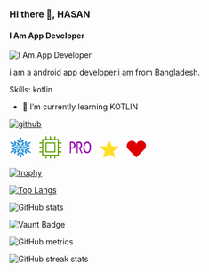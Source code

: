 ### Hi there 👋, HASAN
#### I Am  App Developer
![I Am  App Developer]( https://scontent.fdac90-1.fna.fbcdn.net/v/t39.30808-6/441903504_820295479973102_7482762848866692719_n.jpg?_nc_cat=110&ccb=1-7&_nc_sid=833d8c&_nc_eui2=AeGiprLjSOIjNvbZ9Rqd5J7_1mYEtofCJoLWZgS2h8ImgiQbqsnXN4R9OpZWz7BWQvMjuuuM9goa8FN-gedqie0R&_nc_ohc=_qBHJ-bw9FoQ7kNvgFtQs9R&_nc_ht=scontent.fdac90-1.fna&_nc_gid=ALmiCgk-UsG8s-PzF3cis0_&oh=00_AYCaCzwr4cRzcDPwio2-PYy_zNapXER_JvRCMJOyFap3XQ&oe=670C1582)

i am a android app developer.i am from Bangladesh.

Skills: kotlin

- 🌱 I’m currently learning KOTLIN 


[<img src='https://cdn.jsdelivr.net/npm/simple-icons@3.0.1/icons/github.svg' alt='github' height='40'>](https://github.com/hasan-techbd)  

<a href='https://archiveprogram.github.com/'><img src='https://raw.githubusercontent.com/acervenky/animated-github-badges/master/assets/acbadge.gif' width='40' height='40'></a> <a href='https://docs.github.com/en/developers'><img src='https://raw.githubusercontent.com/acervenky/animated-github-badges/master/assets/devbadge.gif' width='40' height='40'></a> <a href='https://github.com/pricing'><img src='https://raw.githubusercontent.com/acervenky/animated-github-badges/master/assets/pro.gif' width='40' height='40'></a> <a href='https://stars.github.com/'><img src='https://raw.githubusercontent.com/acervenky/animated-github-badges/master/assets/starbadge.gif' width='35' height='35'></a> <a href='https://docs.github.com/en/github/supporting-the-open-source-community-with-github-sponsors'><img src='https://raw.githubusercontent.com/acervenky/animated-github-badges/master/assets/sponsorbadge.gif' width='35' height='35'></a> 

[![trophy](https://github-profile-trophy.vercel.app/?username=hasan-techbd)](https://github.com/ryo-ma/github-profile-trophy)

[![Top Langs](https://github-readme-stats.vercel.app/api/top-langs/?username=hasan-techbd)](https://github.com/anuraghazra/github-readme-stats)

![GitHub stats](https://github-readme-stats.vercel.app/api?username=hasan-techbd&show_icons=true&count_private=true)  

![Vaunt Badge](https://api.vaunt.dev/v1/github/entities/hasan-techbd/contributions?format=svg&private=true)  

![GitHub metrics](https://metrics.lecoq.io/hasan-techbd)  

![GitHub streak stats](https://streak-stats.demolab.com/?user=hasan-techbd)  

